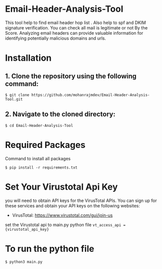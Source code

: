 # Email-Header-Analysis-Tool
This tool help to find email header hop list . Also help to spf and DKIM signature verification. You can check all mail is legitimate or not By the Score. Analyzing email headers can provide valuable information for identifying potentially malicious domains and urls.

# Installation

## 1. Clone the repository using the following command: 

    $ git clone https://github.com/mohanrajmdev/Email-Header-Analysis-Tool.git

## 2. Navigate to the cloned directory:

    $ cd Email-Header-Analysis-Tool

# Required Packages
Command to install all packages 

    $ pip install -r requirements.txt

# Set Your Virustotal Api Key 
you will need to obtain API keys for the VirusTotal APIs. You can sign up for these services and obtain your API keys on the following websites:

* VirusTotal: https://www.virustotal.com/gui/join-us

set the Virustotal api to main.py python file
` vt_access_api = {virustotal_api_key} `

# To run the python file

    $ python3 main.py
